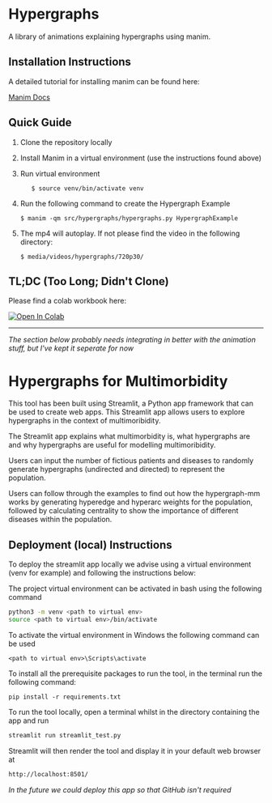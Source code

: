 # Hypergraphs

A library of animations explaining hypergraphs using manim.


## Installation Instructions

A detailed tutorial for installing manim can be found here:

[Manim Docs](https://docs.manim.community/en/stable/installation.html)

## Quick Guide

1. Clone the repository locally
2. Install Manim in a virtual environment (use the instructions found above)
3. Run virtual environment
   
   ```
      $ source venv/bin/activate venv
   ```
   
4. Run the following command to create the Hypergraph Example

    ```
    $ manim -qm src/hypergraphs/hypergraphs.py HypergraphExample
    ```
   
5. The mp4 will autoplay. If not please find the video in the following directory:

   ``` 
   $ media/videos/hypergraphs/720p30/
   
   ```

## TL;DC (Too Long; Didn't Clone)

Please find a colab workbook here:

[![Open In Colab](https://colab.research.google.com/assets/colab-badge.svg)](https://colab.research.google.com/github/nhsx/hypergraphical/blob/workbooks/hypergraph-animations.ipynb)

----------------------

_The section below probably needs integrating in better with the animation stuff, but I've kept it seperate for now_

# Hypergraphs for Multimorbidity

This tool has been built using Streamlit, a Python app framework that can be used to create web apps. This Streamlit app allows users to explore hypergraphs in the context of multimoribidity. 

The Streamlit app explains what multimorbidity is, what hypergraphs are and why hypergraphs are useful for modelling multimoribidity.

Users can input the number of fictious patients and diseases to randomly generate hypergraphs (undirected and directed) to represent the population.

Users can follow through the examples to find out how the hypergraph-mm works by generating hyperedge and hyperarc weights for the population, followed by calculating centrality to show the importance of different diseases within the population. 

## Deployment (local) Instructions

 To deploy the streamlit app locally we advise using a virtual environment (venv for example) and following the instructions below:

The project virtual environment can be activated in bash using the following command

```bash
python3 -m venv <path to virtual env>
source <path to virtual env>/bin/activate
```

To activate the virtual environment in Windows the following command can be used

```shell
<path to virtual env>\Scripts\activate
```

To install all the prerequisite packages to run the tool, in the terminal run the following command:

```shell
pip install -r requirements.txt
```

To run the tool locally, open a terminal whilst in the directory containing the app and run

```bash
streamlit run streamlit_test.py
```

Streamlit will then render the tool and display it in your default web browser at

```bash
http://localhost:8501/
```

_In the future we could deploy this app so that GitHub isn't required_